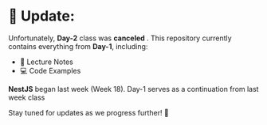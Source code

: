 # 📌 Update:

Unfortunately, **Day-2** class was **canceled** . This repository currently contains everything from **Day-1**, including:  
- 📝 Lecture Notes  
- 💻 Code Examples

**NestJS**  began last week (Week 18). Day-1 serves as a continuation from last week class


Stay tuned for updates as we progress further! 🚀  
